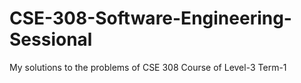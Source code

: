 # CSE-308-Software-Engineering-Sessional
My solutions to the problems of CSE 308 Course of Level-3 Term-1
